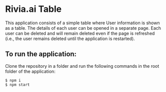 # Rivia.ai Table

This application consists of a simple table where User information is shown as a table. The details of each user can be opened in a separate page. Each user can be deleted and will remain deleted even if the page is refreshed (i.e., the user remains deleted until the application is restarted).

## To run the application:

Clone the repository in a folder and run the following commands in the root folder of the application:
```
$ npm i
$ npm start
```
